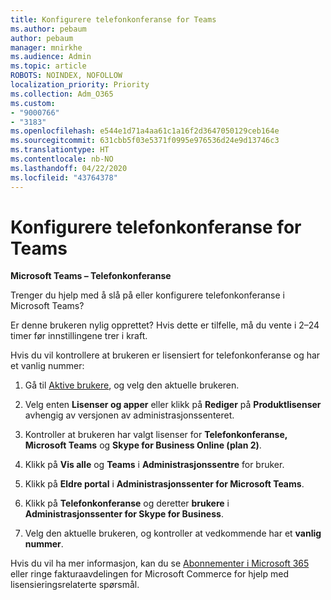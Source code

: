 ```yaml
---
title: Konfigurere telefonkonferanse for Teams
ms.author: pebaum
author: pebaum
manager: mnirkhe
ms.audience: Admin
ms.topic: article
ROBOTS: NOINDEX, NOFOLLOW
localization_priority: Priority
ms.collection: Adm_O365
ms.custom:
- "9000766"
- "3183"
ms.openlocfilehash: e544e1d71a4aa61c1a16f2d3647050129ceb164e
ms.sourcegitcommit: 631cbb5f03e5371f0995e976536d24e9d13746c3
ms.translationtype: HT
ms.contentlocale: nb-NO
ms.lasthandoff: 04/22/2020
ms.locfileid: "43764378"
---
```

# <a name="setup-audio-conferencing-for-teams"></a>Konfigurere telefonkonferanse for Teams

**Microsoft Teams – Telefonkonferanse**

Trenger du hjelp med å slå på eller konfigurere telefonkonferanse i Microsoft Teams?

Er denne brukeren nylig opprettet?  Hvis dette er tilfelle, må du vente i 2–24 timer før innstillingene trer i kraft.

Hvis du vil kontrollere at brukeren er lisensiert for telefonkonferanse og har et vanlig nummer:

1. Gå til [Aktive brukere](https://admin.microsoft.com/Adminportal/Home?source=applauncher#/users), og velg den aktuelle brukeren.

2. Velg enten **Lisenser og apper** eller klikk på **Rediger** på **Produktlisenser** avhengig av versjonen av administrasjonssenteret.

3. Kontroller at brukeren har valgt lisenser for **Telefonkonferanse, Microsoft Teams** og **Skype for Business Online (plan 2)**.

4. Klikk på **Vis alle** og **Teams** i **Administrasjonssentre** for bruker.

5. Klikk på **Eldre portal** i **Administrasjonssenter for Microsoft Teams**.

6. Klikk på **Telefonkonferanse** og deretter **brukere** i **Administrasjonssenter for Skype for Business**.

7. Velg den aktuelle brukeren, og kontroller at vedkommende har et **vanlig nummer**.

Hvis du vil ha mer informasjon, kan du se [Abonnementer i Microsoft 365](https://docs.microsoft.com/microsoftteams/calling-plans-for-office-365) eller ringe fakturaavdelingen for Microsoft Commerce for hjelp med lisensieringsrelaterte spørsmål.
